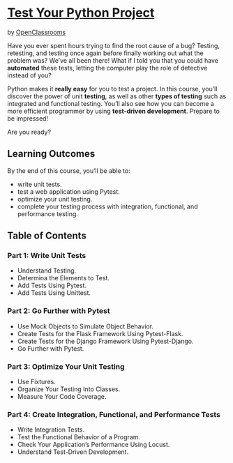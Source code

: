 # [Test Your Python Project](https://openclassrooms.com/en/courses/7747411-test-your-python-project)

by [OpenClassrooms](https://openclassrooms.com)

Have you ever spent hours trying to find the root cause of a bug? Testing, retesting, and testing once again before finally working out what the problem was? We’ve all been there! What if I told you that you could have **automated** these tests, letting the computer play the role of detective instead of you?

Python makes it **really easy** for you to test a project. In this course, you’ll discover the power of unit **testing**, as well as other **types of testing** such as integrated and functional testing. You’ll also see how you can become a more efficient programmer by using **test-driven development**. Prepare to be impressed!

Are you ready?

## Learning Outcomes

By the end of this course, you’ll be able to:

- write unit tests.
- test a web application using Pytest.
- optimize your unit testing.
- complete your testing process with integration, functional, and performance testing.

## Table of Contents

### Part 1: Write Unit Tests

- Understand Testing.
- Determina the Elements to Test.
- Add Tests Using Pytest.
- Add Tests Using Unittest.

### Part 2: Go Further with Pytest

- Use Mock Objects to Simulate Object Behavior.
- Create Tests for the Flask Framework Using Pytest-Flask.
- Create Tests for the Django Framework Using Pytest-Django.
- Go Further with Pytest.

### Part 3: Optimize Your Unit Testing

- Use Fixtures.
- Organize Your Testing Into Classes.
- Measure Your Code Coverage.

### Part 4: Create Integration, Functional, and Performance Tests

- Write Integration Tests.
- Test the Functional Behavior of a Program.
- Check Your Application’s Performance Using Locust.
- Understand Test-Driven Development.

